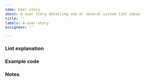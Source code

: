 ```yaml
---
name: User story
about: A user story detailing one or several custom lint ideas
title: ''
labels: A-user-story
assignees: ''

---
```


### Lint explanation

<!-- A description, this can be as simple as detailed as you like -->

### Example code

<!-- A code example that should be linted -->

### Notes

<!-- Any details that might be interesting or thoughts on what the linting logic should ideally look like -->
